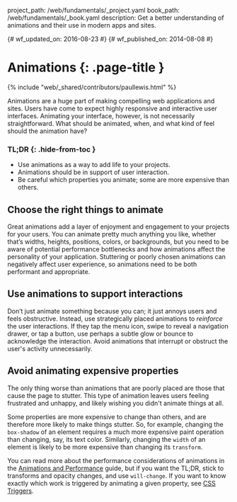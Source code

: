 project_path: /web/fundamentals/_project.yaml
book_path: /web/fundamentals/_book.yaml
description: Get a better understanding of animations and their use in modern apps and sites.

{# wf_updated_on: 2016-08-23 #}
{# wf_published_on: 2014-08-08 #}

# Animations {: .page-title }

{% include "web/_shared/contributors/paullewis.html" %}

Animations are a huge part of making compelling web applications and sites. Users have come to expect highly responsive and interactive user interfaces. Animating your interface, however, is not necessarily straightforward. What should be animated, when, and what kind of feel should the animation have?


### TL;DR {: .hide-from-toc }
* Use animations as a way to add life to your projects.
* Animations should be in support of user interaction.
* Be careful which properties you animate; some are more expensive than others.


## Choose the right things to animate

Great animations add a layer of enjoyment and engagement to your projects for your users. You can animate pretty much anything you like, whether that’s widths, heights, positions, colors, or backgrounds, but you need to be aware of potential performance bottlenecks and how animations affect the personality of your application. Stuttering or poorly chosen animations can negatively affect user experience, so animations need to be both performant and appropriate.

## Use animations to support interactions

Don’t just animate something because you can; it just annoys users and feels obstructive. Instead, use strategically placed animations to _reinforce_ the user interactions. If they tap the menu icon, swipe to reveal a navigation drawer, or tap a button, use perhaps a subtle glow or bounce to acknowledge the interaction. Avoid animations that interrupt or obstruct the user's activity unnecessarily.

## Avoid animating expensive properties

The only thing worse than animations that are poorly placed are those that cause the page to stutter. This type of animation leaves users feeling frustrated and unhappy, and likely wishing you didn't animate things at all.

Some properties are more expensive to change than others, and are therefore more likely to make things stutter. So, for example, changing the `box-shadow` of an element requires a much more expensive paint operation than changing, say, its text color. Similarly, changing the `width` of an element is likely to be more expensive than changing its `transform`.

You can read more about the performance considerations of animations in the [Animations and Performance](animations-and-performance) guide, but if you want the TL;DR, stick to transforms and opacity changes, and use `will-change`. If you want to know exactly which work is triggered by animating a given property, see [CSS Triggers](http://csstriggers.com).
